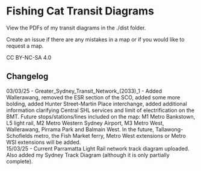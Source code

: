 # Fishing Cat Transit Diagrams
View the PDFs of my transit diagrams in the ./dist folder. 

Create an issue if there are any mistakes in a map or if you would like to request a map.

CC BY-NC-SA 4.0

## Changelog
03/03/25 - Greater_Sydney_Transit_Network_(2033)_1 - Added Wallerawang, removed the ESR section of the SCO, added some more bolding, added Hunter Street-Martin Place interchange, added additional information clarifying Central SHL services and limit of electrification on the BMT. Future stops/stations/lines included on the map: M1 Metro Bankstown, L5 light rail, M2 Metro Western Sydney Airport, M3 Metro West, Wallerawang, Pirrama Park and Balmain West. In the future, Tallawong-Schofields metro, the Fish Market ferry, Metro West extensions or Metro WSI extensions will be added.\
15/03/25 - Current Parramatta Light Rail network track diagram uploaded. Also added my Sydney Track Diagram (although it is only partially complete).
